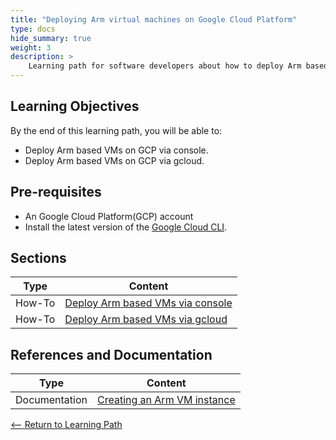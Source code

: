 ```yaml
---
title: "Deploying Arm virtual machines on Google Cloud Platform" 
type: docs
hide_summary: true
weight: 3
description: >
    Learning path for software developers about how to deploy Arm based VMs on GCP via console and gcloud.
---
```


## Learning Objectives 

By the end of this learning path, you will be able to:

* Deploy Arm based VMs on GCP via console.
* Deploy Arm based VMs on GCP via gcloud.

## Pre-requisites

* An Google Cloud Platform(GCP) account
* Install the latest version of the [Google Cloud CLI](https://cloud.google.com/compute/docs/gcloud-compute).

## Sections

|          Type | Content                       |
| ---           | ---                                 |
| How-To        | [Deploy Arm based VMs via console](/content/en/cloud/aws/console.md) |
| How-To        | [Deploy Arm based VMs via gcloud](/content/en/cloud/aws/gcloud.md) |


## References and Documentation

| Type          | Content             |
| ---           | ---                 |
| Documentation | [Creating an Arm VM instance](https://cloud.google.com/compute/docs/instances/create-arm-vm-instance#startingcloud) |


[<-- Return to Learning Path](/content/en/cloud/GCP/#sections)
